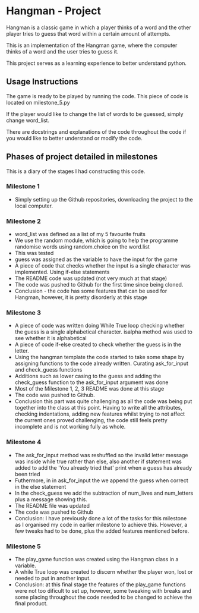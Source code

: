 # Hangman - Project 
Hangman is a classic game in which a player thinks of a word and the other player tries to guess that word within a certain amount of attempts.

This is an implementation of the Hangman game, where the computer thinks of a word and the user tries to guess it. 

This project serves as a learning experience to better understand python. 

## Usage Instructions
The game is ready to be played by running the code. This piece of code is located on milestone_5.py

If the player would like to change the list of words to be guessed, simply change word_list. 

There are docstrings and explanations of the code throughout the code if you would like to better understand or modify the code. 

## Phases of project detailed in milestones 
This is a diary of the stages I had constructing this code.

### Milestone 1
- Simply setting up the Github repositories, downloading the project to the local computer. 

### Milestone 2
- word_list was defined as a list of my 5 favourite fruits
- We use the random module, which is going to help the programme randomise words using random.choice on the word.list
- This was tested 
- guess was assigned as the variable to have the input for the game 
- A piece of code that checks whether the input is a single character was implemented. Using if-else statements
- The README code was updated (not very much at that stage)
- The code was pushed to Github for the first time since being cloned. 
- Conclusion - the code has some features that can be used for Hangman, however, it is pretty disorderly at this stage 

### Milestone 3
- A piece of code was written doing While True loop checking whether the guess is a single alphabetical character. isalpha method was used to see whether it is alphabetical
- A piece of code if-else created to check whether the guess is in the letter. 
- Using the hangman template the code started to take some shape by assigning functions to the code already written. Curating ask_for_input and check_guess functions
- Additions such as lower casing to the guess and adding the check_guess function to the ask_for_input argument was done
- Most of the Milestone 1, 2, 3 README was done at this stage
- The code was pushed to Github.
- Conclusion this part was quite challenging as all the code was being put together into the class at this point.  Having to write all the attributes, checking indentations, adding new features whilst trying to not affect the current ones proved challenging, the code still feels pretty incomplete and is not working fully as whole.  

### Milestone 4
- The ask_for_input method was reshuffled so the invalid letter message was inside while true rather than else, also another if statement was added to add the 'You already tried that' print when a guess has already been tried
- Futhermore, in in ask_for_input the we append the guess when correct in the else statement
- In the check_guess we add the subtraction of num_lives and num_letters plus a message showing this. 
- The README file was updated
- The code was pushed to Github
- Conclusion: I have previously done a lot of the tasks for this milestone as I organised my code in earlier milestone to achieve this. However, a few tweaks had to be done, plus the added features mentioned before. 

### Milestone 5
- The play_game function was created using the Hangman class in a variable. 
- A while True loop was created to discern whether the player won, lost or needed to put in another input. 
- Conclusion: at this final stage the features of the play_game functions were not too dificult to set up, however, some tweaking with breaks and some placing throughout the code needed to be changed to achieve the final product. 
